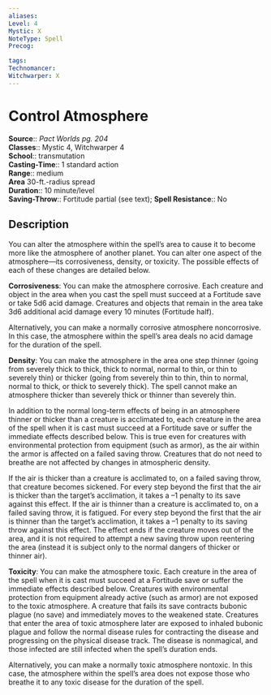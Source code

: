 ```yaml
---
aliases: 
Level: 4
Mystic: X
NoteType: Spell
Precog: 

tags: 
Technomancer: 
Witchwarper: X
---
```


# Control Atmosphere

**Source**:: _Pact Worlds pg. 204_  
**Classes**:: Mystic 4, Witchwarper 4  
**School**:: transmutation  
**Casting-Time**:: 1 standard action  
**Range**:: medium  
**Area** 30-ft.-radius spread  
**Duration**:: 10 minute/level  
**Saving-Throw**:: Fortitude partial (see text);
**Spell Resistance**:: No

## Description

You can alter the atmosphere within the spell’s area to cause it to become more like the atmosphere of another planet. You can alter one aspect of the atmosphere—its corrosiveness, density, or toxicity. The possible effects of each of these changes are detailed below.

**Corrosiveness**: You can make the atmosphere corrosive. Each creature and object in the area when you cast the spell must succeed at a Fortitude save or take 5d6 acid damage. Creatures and objects that remain in the area take 3d6 additional acid damage every 10 minutes (Fortitude half).

Alternatively, you can make a normally corrosive atmosphere noncorrosive. In this case, the atmosphere within the spell’s area deals no acid damage for the duration of the spell.

**Density**: You can make the atmosphere in the area one step thinner (going from severely thick to thick, thick to normal, normal to thin, or thin to severely thin) or thicker (going from severely thin to thin, thin to normal, normal to thick, or thick to severely thick). The spell cannot make an atmosphere thicker than severely thick or thinner than severely thin.

In addition to the normal long-term effects of being in an atmosphere thinner or thicker than a creature is acclimated to, each creature in the area of the spell when it is cast must succeed at a Fortitude save or suffer the immediate effects described below. This is true even for creatures with environmental protection from equipment (such as armor), as the air within the armor is affected on a failed saving throw. Creatures that do not need to breathe are not affected by changes in atmospheric density.

If the air is thicker than a creature is acclimated to, on a failed saving throw, that creature becomes sickened. For every step beyond the first that the air is thicker than the target’s acclimation, it takes a –1 penalty to its save against this effect. If the air is thinner than a creature is acclimated to, on a failed saving throw, it is fatigued. For every step beyond the first that the air is thinner than the target’s acclimation, it takes a –1 penalty to its saving throw against this effect. The effect ends if the creature moves out of the area, and it is not required to attempt a new saving throw upon reentering the area (instead it is subject only to the normal dangers of thicker or thinner air).

**Toxicity**: You can make the atmosphere toxic. Each creature in the area of the spell when it is cast must succeed at a Fortitude save or suffer the immediate effects described below. Creatures with environmental protection from equipment already active (such as armor) are not exposed to the toxic atmosphere. A creature that fails its save contracts bubonic plague (no save) and immediately moves to the weakened state. Creatures that enter the area of toxic atmosphere later are exposed to inhaled bubonic plague and follow the normal disease rules for contracting the disease and progressing on the physical disease track. The disease is nonmagical, and those infected are still infected when the spell’s duration ends.

Alternatively, you can make a normally toxic atmosphere nontoxic. In this case, the atmosphere within the spell’s area does not expose those who breathe it to any toxic disease for the duration of the spell.
